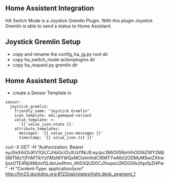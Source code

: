 Home Assistent Integration
----------------------------

HA Switch Mode is a Joystick Gremlin Plugin. 
With this plugin Joystick Gremlin is able to send a status to Home Assistant. 

## Joystick Gremlin Setup 
- copy and rename the config_ha_jg.py root dir
- copy ha_switch_mode actionplugins  dir
- copy ha_request.py gremlin dir


## Home Assistent Setup
- create a Sensor Template in
```
sensor:
  joystick_gremlin:
    friendly_name: "Joystick Gremlin"
    icon_template: mdi:gamepad-variant
    value_template: >-
      '{{ value_json.state }}'
    attribute_templates:
      messages: '{{ value_json.messages }}'
      timestamp: '{{ value_json.tst }}'
```

curl -X GET -H "Authorization: Bearer eyJ0eXAiOiJKV1QiLCJhbGciOiJIUzI1NiJ9.eyJpc3MiOiI5NmVhODNiZWY2MjI0MTMzYjFhMTlkYzI1MzNlYWQxMCIsImlhdCI6MTYwMzI2ODMyMSwiZXhwIjoxOTE4NjI4MzIxfQ.dotJa4fmn_iKt03QUD0CJXwpxU2KDOIXkzfqofpZHPw" -H "Content-Type: application/json" http://fm23.duckdns.org:8123/api/states/light.desk_segment_1